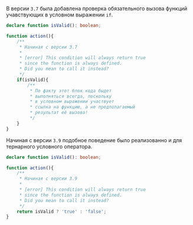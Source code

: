 В версии `3.7` была добавлена проверка обязательного вызова функций учавствующих в условном выражении `if`.

`````typescript
declare function isValid(): boolean;

function action(){
    /**
     * Начиная с версии 3.7
     * 
     * [error] This condition will always return true 
     * since the function is always defined.
     * Did you mean to call it instead?
     */
    if(isValid){
        /**
         * По факту этот блок кода быдет
         * выполняться всегда, поскольку
         * в условном выражении участвует
         * ссылка на функцию, а не предполагаемый
         * результат её вызова!
         */
    }
}
`````

Начиная с версии `3.9` подобное поведение было реализованно и для тернарного условного оператора.

`````typescript
declare function isValid(): boolean;

function action(){
    /**
     * Начиная с версии 3.9
     * 
     * [error] This condition will always return true 
     * since the function is always defined.
     * Did you mean to call it instead?
     */
    return isValid ? 'true' : 'false';
}
`````
